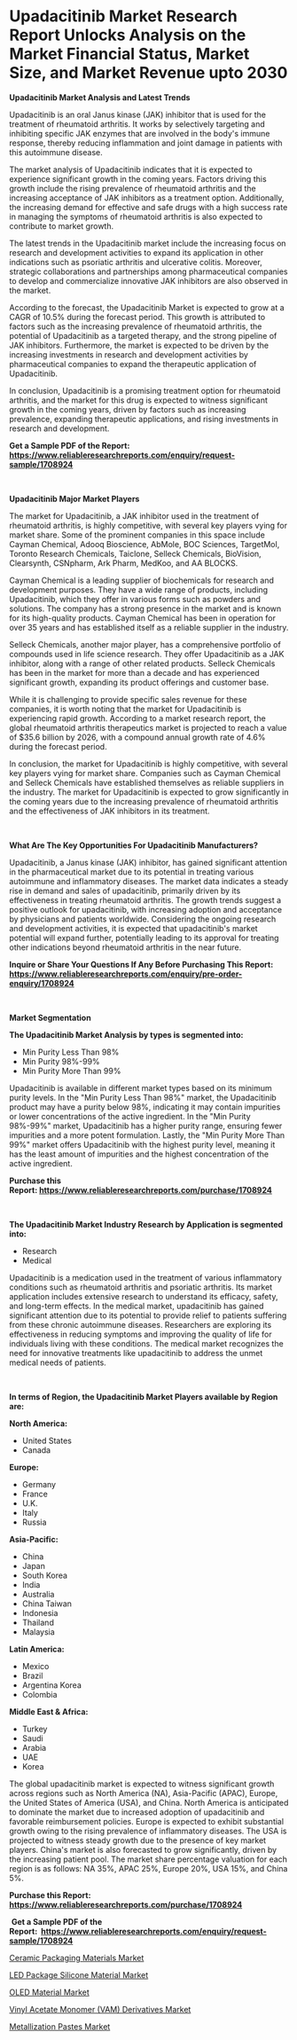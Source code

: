<p><h1>Upadacitinib Market Research Report Unlocks Analysis on the Market Financial Status, Market Size, and Market Revenue upto 2030</h1></p><p><strong>Upadacitinib Market Analysis and Latest Trends</strong></p>
<p><p>Upadacitinib is an oral Janus kinase (JAK) inhibitor that is used for the treatment of rheumatoid arthritis. It works by selectively targeting and inhibiting specific JAK enzymes that are involved in the body's immune response, thereby reducing inflammation and joint damage in patients with this autoimmune disease.</p><p>The market analysis of Upadacitinib indicates that it is expected to experience significant growth in the coming years. Factors driving this growth include the rising prevalence of rheumatoid arthritis and the increasing acceptance of JAK inhibitors as a treatment option. Additionally, the increasing demand for effective and safe drugs with a high success rate in managing the symptoms of rheumatoid arthritis is also expected to contribute to market growth.</p><p>The latest trends in the Upadacitinib market include the increasing focus on research and development activities to expand its application in other indications such as psoriatic arthritis and ulcerative colitis. Moreover, strategic collaborations and partnerships among pharmaceutical companies to develop and commercialize innovative JAK inhibitors are also observed in the market.</p><p>According to the forecast, the Upadacitinib Market is expected to grow at a CAGR of 10.5% during the forecast period. This growth is attributed to factors such as the increasing prevalence of rheumatoid arthritis, the potential of Upadacitinib as a targeted therapy, and the strong pipeline of JAK inhibitors. Furthermore, the market is expected to be driven by the increasing investments in research and development activities by pharmaceutical companies to expand the therapeutic application of Upadacitinib.</p><p>In conclusion, Upadacitinib is a promising treatment option for rheumatoid arthritis, and the market for this drug is expected to witness significant growth in the coming years, driven by factors such as increasing prevalence, expanding therapeutic applications, and rising investments in research and development.</p></p>
<p><strong>Get a Sample PDF of the Report:&nbsp; <a href="https://www.reliableresearchreports.com/enquiry/request-sample/1708924">https://www.reliableresearchreports.com/enquiry/request-sample/1708924</a></strong></p>
<p>&nbsp;</p>
<p><strong>Upadacitinib Major Market Players</strong></p>
<p><p>The market for Upadacitinib, a JAK inhibitor used in the treatment of rheumatoid arthritis, is highly competitive, with several key players vying for market share. Some of the prominent companies in this space include Cayman Chemical, Adooq Bioscience, AbMole, BOC Sciences, TargetMol, Toronto Research Chemicals, Taiclone, Selleck Chemicals, BioVision, Clearsynth, CSNpharm, Ark Pharm, MedKoo, and AA BLOCKS. </p><p>Cayman Chemical is a leading supplier of biochemicals for research and development purposes. They have a wide range of products, including Upadacitinib, which they offer in various forms such as powders and solutions. The company has a strong presence in the market and is known for its high-quality products. Cayman Chemical has been in operation for over 35 years and has established itself as a reliable supplier in the industry.</p><p>Selleck Chemicals, another major player, has a comprehensive portfolio of compounds used in life science research. They offer Upadacitinib as a JAK inhibitor, along with a range of other related products. Selleck Chemicals has been in the market for more than a decade and has experienced significant growth, expanding its product offerings and customer base.</p><p>While it is challenging to provide specific sales revenue for these companies, it is worth noting that the market for Upadacitinib is experiencing rapid growth. According to a market research report, the global rheumatoid arthritis therapeutics market is projected to reach a value of $35.6 billion by 2026, with a compound annual growth rate of 4.6% during the forecast period.</p><p>In conclusion, the market for Upadacitinib is highly competitive, with several key players vying for market share. Companies such as Cayman Chemical and Selleck Chemicals have established themselves as reliable suppliers in the industry. The market for Upadacitinib is expected to grow significantly in the coming years due to the increasing prevalence of rheumatoid arthritis and the effectiveness of JAK inhibitors in its treatment.</p></p>
<p>&nbsp;</p>
<p><strong>What Are The Key Opportunities For Upadacitinib Manufacturers?</strong></p>
<p><p>Upadacitinib, a Janus kinase (JAK) inhibitor, has gained significant attention in the pharmaceutical market due to its potential in treating various autoimmune and inflammatory diseases. The market data indicates a steady rise in demand and sales of upadacitinib, primarily driven by its effectiveness in treating rheumatoid arthritis. The growth trends suggest a positive outlook for upadacitinib, with increasing adoption and acceptance by physicians and patients worldwide. Considering the ongoing research and development activities, it is expected that upadacitinib's market potential will expand further, potentially leading to its approval for treating other indications beyond rheumatoid arthritis in the near future.</p></p>
<p><strong>Inquire or Share Your Questions If Any Before Purchasing This Report: <a href="https://www.reliableresearchreports.com/enquiry/pre-order-enquiry/1708924">https://www.reliableresearchreports.com/enquiry/pre-order-enquiry/1708924</a></strong></p>
<p>&nbsp;</p>
<p><strong>Market Segmentation</strong></p>
<p><strong>The Upadacitinib Market Analysis by types is segmented into:</strong></p>
<p><ul><li>Min Purity Less Than 98%</li><li>Min Purity 98%-99%</li><li>Min Purity More Than 99%</li></ul></p>
<p><p>Upadacitinib is available in different market types based on its minimum purity levels. In the "Min Purity Less Than 98%" market, the Upadacitinib product may have a purity below 98%, indicating it may contain impurities or lower concentrations of the active ingredient. In the "Min Purity 98%-99%" market, Upadacitinib has a higher purity range, ensuring fewer impurities and a more potent formulation. Lastly, the "Min Purity More Than 99%" market offers Upadacitinib with the highest purity level, meaning it has the least amount of impurities and the highest concentration of the active ingredient.</p></p>
<p><strong>Purchase this Report:&nbsp;<a href="https://www.reliableresearchreports.com/purchase/1708924">https://www.reliableresearchreports.com/purchase/1708924</a></strong></p>
<p>&nbsp;</p>
<p><strong>The Upadacitinib Market Industry Research by Application is segmented into:</strong></p>
<p><ul><li>Research</li><li>Medical</li></ul></p>
<p><p>Upadacitinib is a medication used in the treatment of various inflammatory conditions such as rheumatoid arthritis and psoriatic arthritis. Its market application includes extensive research to understand its efficacy, safety, and long-term effects. In the medical market, upadacitinib has gained significant attention due to its potential to provide relief to patients suffering from these chronic autoimmune diseases. Researchers are exploring its effectiveness in reducing symptoms and improving the quality of life for individuals living with these conditions. The medical market recognizes the need for innovative treatments like upadacitinib to address the unmet medical needs of patients.</p></p>
<p>&nbsp;</p>
<p><strong>In terms of Region, the Upadacitinib Market Players available by Region are:</strong></p>
<p>
    <p> <strong> North America: </strong>
        <ul>
            <li>United States</li>
            <li>Canada</li>
        </ul>
        </p> 
    <p> <strong> Europe: </strong>
        <ul>
            <li>Germany</li>
            <li>France</li>
            <li>U.K.</li>
            <li>Italy</li>
            <li>Russia</li>
        </ul>
        </p> 
    <p> <strong> Asia-Pacific: </strong>
        <ul>
            <li>China</li>
            <li>Japan</li>
            <li>South Korea</li>
            <li>India</li>
            <li>Australia</li>
            <li>China Taiwan</li>
            <li>Indonesia</li>
            <li>Thailand</li>
            <li>Malaysia</li>
        </ul>
        </p> 
    <p> <strong> Latin America: </strong>
        <ul>
            <li>Mexico</li>
            <li>Brazil</li>
            <li>Argentina Korea</li>
            <li>Colombia</li>
        </ul>
        </p> 
    <p> <strong> Middle East & Africa: </strong>
        <ul>
            <li>Turkey</li>
            <li>Saudi</li>
            <li>Arabia</li>
            <li>UAE</li>
            <li>Korea</li>
        </ul>
    </p>
    </p>
<p><p>The global upadacitinib market is expected to witness significant growth across regions such as North America (NA), Asia-Pacific (APAC), Europe, the United States of America (USA), and China. North America is anticipated to dominate the market due to increased adoption of upadacitinib and favorable reimbursement policies. Europe is expected to exhibit substantial growth owing to the rising prevalence of inflammatory diseases. The USA is projected to witness steady growth due to the presence of key market players. China's market is also forecasted to grow significantly, driven by the increasing patient pool. The market share percentage valuation for each region is as follows: NA 35%, APAC 25%, Europe 20%, USA 15%, and China 5%.</p></p>
<p><strong>Purchase this Report: <a href="https://www.reliableresearchreports.com/purchase/1708924">https://www.reliableresearchreports.com/purchase/1708924</a></strong></p>
<p>&nbsp;<strong>Get a Sample PDF of the Report:&nbsp;&nbsp;<a href="https://www.reliableresearchreports.com/enquiry/request-sample/1708924">https://www.reliableresearchreports.com/enquiry/request-sample/1708924</a></strong></p>
<p><strong></strong></p>
<p><p><a href="https://medium.com/@santosh99915121/analyzing-ceramic-packaging-materials-market-global-industry-perspective-and-forecast-2023-to-1bd264cfd1b0">Ceramic Packaging Materials Market</a></p><p><a href="https://medium.com/@shubham99912151/led-package-silicone-material-market-insights-into-market-cagr-market-trends-and-growth-d1de2fc1525d">LED Package Silicone Material Market</a></p><p><a href="https://medium.com/@s40138378/oled-material-market-size-reveals-the-best-marketing-channels-in-global-industry-1ed68aed5c48">OLED Material Market</a></p><p><a href="https://medium.com/@primeyash92/vinyl-acetate-monomer-vam-derivatives-market-size-cagr-trends-2024-2030-9aff41322b16">Vinyl Acetate Monomer (VAM) Derivatives Market</a></p><p><a href="https://medium.com/@santo151299/metallization-pastes-market-the-key-to-successful-business-strategy-forecast-till-2030-e9b8e8f166ca">Metallization Pastes Market</a></p></p>